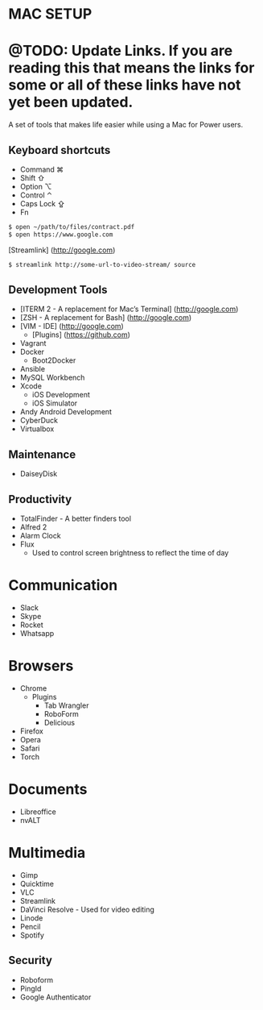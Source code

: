 # MAC SETUP
# @TODO: Update Links. If you are reading this that means the links for some or all of these links have not yet been updated.

A set of tools that makes life easier while using a Mac for Power users.

## Keyboard shortcuts
* Command ⌘
* Shift ⇧
* Option ⌥
* Control ⌃
* Caps Lock ⇪
* Fn

``` bash
$ open ~/path/to/files/contract.pdf
$ open https://www.google.com
```
[Streamlink] (http://google.com)

``` bash
$ streamlink http://some-url-to-video-stream/ source
```

## Development Tools

* [ITERM 2 - A replacement for Mac’s Terminal] (http://google.com)
* [ZSH - A replacement for Bash] (http://google.com)
* [VIM - IDE] (http://google.com)
	* [Plugins] (https://github.com)
* Vagrant
* Docker
	* Boot2Docker
* Ansible
* MySQL  Workbench
* Xcode
	* iOS Development
	* iOS Simulator
* Andy Android Development
* CyberDuck
* Virtualbox


 ## Maintenance
* DaiseyDisk

## Productivity
* TotalFinder - A better finders tool
* Alfred 2
* Alarm Clock
* Flux 
	* Used to control screen brightness to reflect the time of day

# Communication
* Slack
* Skype
* Rocket
* Whatsapp

# Browsers
* Chrome
	* Plugins
		* Tab Wrangler
		* RoboForm
		* Delicious
* Firefox
* Opera
* Safari
* Torch

# Documents
* Libreoffice
* nvALT

# Multimedia
* Gimp
* Quicktime
* VLC
* Streamlink
* DaVinci Resolve - Used for video editing
* Linode
* Pencil
* Spotify

## Security
* Roboform
* PingId
* Google Authenticator

